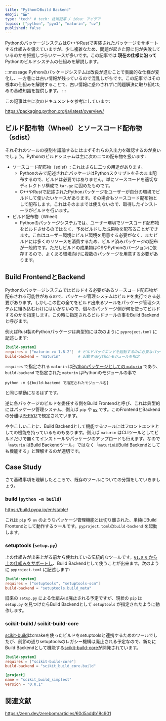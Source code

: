 ```yaml
---
title: "PythonのBuild Backend"
emoji: "🏭"
type: "tech" # tech: 技術記事 / idea: アイデア
topics: ["python", "pyo3", "maturin", "uv"]
published: false
---
```


PythonのパッケージシステムはC++やRustで実装されたパッケージをサポートする仕組みを備えていますが、少し複雑なため、問題が起きた際に何が失敗しているのかを把握しづらいケースが多いです。この記事では **現在の仕様に沿って** Pythonのビルドシステムの仕組みを解説します。

:::message
Pythonのパッケージシステムは改良が進むことで表面的な仕様が変化し、一方巷には古い情報が残っているので混乱しがちです。この記事ではその根本の仕組みを解説することで、古い情報に惑わされずに問題解決に取り組むための基礎知識を提供します。
:::

この記事は主に次のドキュメントを参考にしています:

https://packaging.python.org/ja/latest/overview/

## ビルド配布物（Wheel）とソースコード配布物（sdist）

それぞれのツールの役割を議論するにはまずそれらの入出力を確認するのが良いでしょう。Pythonのビルドシステムは主に次の二つの配布物を扱います:
- ソースコード配布物（sdist）: これはさらに二つの用途があります。
  - Pythonのみで記述されたパッケージはPythonスクリプトをそのまま配布するので、ビルドは必要ではありません。単にソースコードを適切なディレクトリ構成で `tar.gz` に固めたものです。
  - C++やRustで記述されたPythonパッケージをユーザーが自分の環境でビルドして使いたいケースがあります。その場合もソースコード配布物として配布します。これはそのままでは使えないので、取得したインストーラがビルドを行います。
- ビルド配布物（Wheel）
  - Pythonのパッケージシステムでは、ユーザー環境でソースコード配布物をビルドさせるのではなく、予めビルドした成果物を配布ることができます。これはユーザー環境にビルド環境を用意する必要がなく、またビルドには多くのリソースを消費するため、ビルド済みパッケージの配布が一般的です。ただしビルドの成果物はOSやPythonのバージョンに依存するので、よくある環境向けに複数のパッケージを用意する必要があります。

## Build FrontendとBackend

Pythonのパッケージシステムではビルドする必要があるソースコード配布物が配布される可能性があるので、パッケージ管理システムはビルドを実行できる必要があります。しかしこの世の全てをビルド出来るツールをパッケージ管理システムに組み込むわけにはいかないので、個々のパッケージ側が何を使ってビルドするのかを指定します。この時に指定されるビルドツールの事をBuild Backendと呼びます。

例えばRust製のPythonパッケージは典型的には次のように `pyproject.toml` に記述します:

```toml:pyproject.toml
[build-system]
requires = ["maturin >= 1.8.2"]  # ビルドバックエンドを起動するのに必要なパッケージを記述
build-backend = "maturin"        # 起動するPythonモジュールを指定
```

`requires` で指定される `maturin` は[Pythonパッケージとしての `maturin`](https://pypi.org/project/maturin/) であり、`build-backend` で指定された `maturin` はPythonのモジュールの事で

```shell
python -m ${build-backend で指定されたモジュール名}
```

と同じ挙動になるはずです。

逆に各パッケージのビルドを委任する側をBuild Frontendと呼び、これは典型的にはパッケージ管理システム、例えば `pip` や [`uv`](https://docs.astral.sh/uv/concepts/projects/build/) です。このFrontendとBackendの分離は[PEP517](https://peps.python.org/pep-0517/)で規定されています。

ややこしいことに、Build Backendとして機能するツールにはフロントエンドとしての機能を持っているものもあります。例えば `maturin` はCLIツールとしてビルドだけで無くてインストールやパッケージのアップロードも行えます。なので「`maturin` はBuild Backendツール」ではなく「`maturin`はBuild Backendとしても機能する」と理解するのが適切です。

## Case Study

さて基礎事項を理解したところで、既存のツールについての分類をしていきましょう。

### build (`python -m build`)

https://build.pypa.io/en/stable/

これは `pip` や `uv` のようなパッケージ管理機能とは切り離された、単純にBuild Frontendとして動作するツールです。`pyproject.toml`の`build-backend` を起動します。

### setuptools (`setup.py`)

上の仕組みが出来上がる前から使われている伝統的なツールです。[`61.0.0` から上の仕組みをサポートし](https://setuptools.pypa.io/en/latest/userguide/pyproject_config.html)、Build Backendとして使うことが出来ます。次のように `pyproject.toml` に記述します:

```toml:pyproject.toml
[build-system]
requires = ["setuptools", "setuptools-scm"]
build-backend = "setuptools.build_meta"
```

旧来の `setup.py` による仕組みは廃止される予定ですが、現状の `pip` は `setup.py` を見つけたらBuild Backendとして `setuptools` が指定されたように動作します。

### scikit-build / scikit-build-core

[scikit-build](https://scikit-build.readthedocs.io/en/latest/)はcmakeを使ったビルドをsetuptoolsと連携するためのツールでしたが、前節の通りsetuptoolsのレガシー機構は廃止される予定なので、新たにBuild Backendとして機能する[scikit-build-core](https://scikit-build-core.readthedocs.io/en/latest/)が開発されています。

```toml:pyproject.toml
[build-system]
requires = ["scikit-build-core"]
build-backend = "scikit_build_core.build"

[project]
name = "scikit_build_simplest"
version = "0.0.1"
```

## 関連文献

https://zenn.dev/zerebom/articles/60d5ad4b18c901
